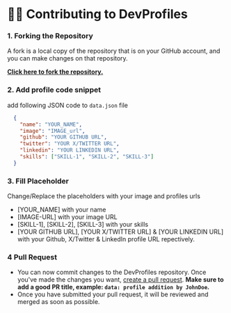 # 👨‍💻 Contributing to DevProfiles

### 1. Forking the Repository
A fork is a local copy of the repository that is on your GitHub account, and you can make changes on that repository.

[**Click here to fork the repository.**](https://github.com/oyepriyansh/DevProfiles/fork)

### 2. Add profile code snippet
add following JSON code to `data.json` file

```json
  {
    "name": "YOUR_NAME",
    "image": "IMAGE_url",
    "github": "YOUR GITHUB URL",
    "twitter": "YOUR X/TWITTER URL",
    "linkedin": "YOUR LINKEDIN URL",
    "skills": ["SKILL-1", "SKILL-2", "SKILL-3"]
  }
```

### 3. Fill Placeholder
Change/Replace the placeholders with your image and profiles urls
  - [YOUR_NAME] with your name
  - [IMAGE-URL] with your image URL
  - [SKILL-1], [SKILL-2], [SKILL-3] with your skills
  - [YOUR GITHUB URL], [YOUR X/TWITTER URL] & [YOUR LINKEDIN URL] with your Github, X/Twitter & LinkedIn profile URL repectively.

### 4 Pull Request 
- You can now commit changes to the DevProfiles repository. Once you've made the changes you want, [create a pull request](https://github.com/oyepriyansh/DevProfiles/pulls). **Make sure to add a good PR title, example: `data: profile addition by JohnDoe`.**
- Once you have submitted your pull request, it will be reviewed and merged as soon as possible.



